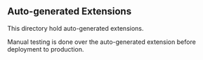 ## Auto-generated Extensions

This directory hold auto-generated extensions.

Manual testing is done over the auto-generated extension before deployment to production.